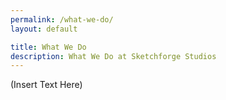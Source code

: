 ```yaml
---
permalink: /what-we-do/
layout: default

title: What We Do
description: What We Do at Sketchforge Studios
---
```


(Insert Text Here)